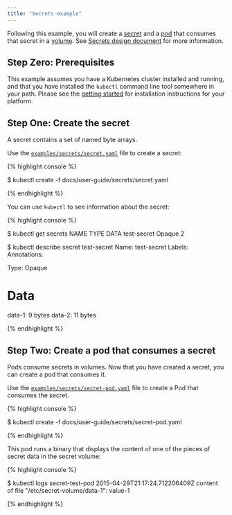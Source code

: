 ```yaml
---
title: "Secrets example"
---
```

Following this example, you will create a [secret](../secrets) and a [pod](../pods) that consumes that secret in a [volume](../volumes). See [Secrets design document](../../design/secrets) for more information.

## Step Zero: Prerequisites

This example assumes you have a Kubernetes cluster installed and running, and that you have
installed the `kubectl` command line tool somewhere in your path. Please see the [getting
started](/{{page.version}}/docs/getting-started-guides/) for installation instructions for your platform.

## Step One: Create the secret

A secret contains a set of named byte arrays.

Use the [`examples/secrets/secret.yaml`](secret.yaml) file to create a secret:

{% highlight console %}

$ kubectl create -f docs/user-guide/secrets/secret.yaml

{% endhighlight %}

You can use `kubectl` to see information about the secret:

{% highlight console %}

$ kubectl get secrets
NAME          TYPE      DATA
test-secret   Opaque    2

$ kubectl describe secret test-secret
Name:          test-secret
Labels:        <none>
Annotations:   <none>

Type:   Opaque

Data
====
data-1: 9 bytes
data-2: 11 bytes

{% endhighlight %}

## Step Two: Create a pod that consumes a secret

Pods consume secrets in volumes.  Now that you have created a secret, you can create a pod that
consumes it.

Use the [`examples/secrets/secret-pod.yaml`](secret-pod.yaml) file to create a Pod that consumes the secret.

{% highlight console %}

$ kubectl create -f docs/user-guide/secrets/secret-pod.yaml

{% endhighlight %}

This pod runs a binary that displays the content of one of the pieces of secret data in the secret
volume:

{% highlight console %}

$ kubectl logs secret-test-pod
2015-04-29T21:17:24.712206409Z content of file "/etc/secret-volume/data-1": value-1

{% endhighlight %}



